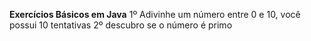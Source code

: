 **Exercícios Básicos em Java**
1º Adivinhe um número entre 0 e 10, você possui 10 tentativas
2º descubro se o número é primo
